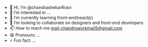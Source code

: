- 👋 Hi, I’m @chandrashekarRravi
- 👀 I’m interested in ...
- 🌱 I’m currently learning front-end(reactjs)
- 💞️ I’m looking to collaborate on designers and front-end developers
- 📫 How to reach me mail-chandrsworkmail5@gmail.com
- 😄 Pronouns: ...
- ⚡ Fun fact: ...

<!---
chandrashekarRravi/chandrashekarRravi is a ✨ special ✨ repository because its `README.md` (this file) appears on your GitHub profile.
You can click the Preview link to take a look at your changes.
--->

